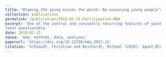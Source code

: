 ```yaml
---
title: "Blaming the young misses the point: Re-assessing young people’s political participation over time using the ‘identity-equivalence procedure’ (peer-reviewed journal article)"
collection: publications
permalink: /publication/2018-02-15-Participation-MDA
excerpt: 'One of the central and constantly recurring features of youth participation studies is the depiction of young people and adolescents as the future of democratic politics. According to previous research, however, young people exhibit generally lower levels of political participation than adults and show decreasing trends in their political activities over time. In this study, we argue that, in order to arrive at meaningful conclusions about young and adult people’s political participation over time, ‘construct-equivalent’ rather than identical instruments of political participation across different age groups and time points should be used. Applying the so called ‘identity-equivalence procedure’ for political participation across three different age groups and the time period 2002-2014 using data from the European Social Survey (ESS), our results indicate that (1) the concrete manifestations of the concept of political participation differ across young and adult people and over time and (2) levels of political participation are quite similar for young and adult people and increasing from 2002-2014. Therefore, the commonly employed strategy of applying identical instruments of political participation across age groups and time points appears at
least questionable.'
date: 2018-02-15
venue: 'mda: methods, data, analyses'
paperurl: 'https://doi.org/10.12758/mda.2017.12'
citation: 'Schnaudt, Christian and Weinhardt, Michael (2018). &quot;Blaming the young misses the point: Re-assessing young people’s political participation over time using the ‘identity-equivalence procedure’.&quot; <i>mda: methods, data, analyses</i> 12(2), 309-334.'
---
```

